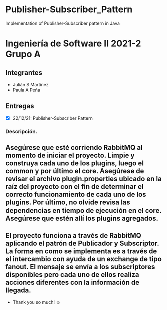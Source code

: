 # Publisher-Subscriber_Pattern
Implementation of Publisher-Subscriber pattern in Java
# Ingeniería de Software II 2021-2 Grupo A

## Integrantes
* Julián S Martinez
* Paula A Peña

## Entregas
- [x] 22/12/21: Publisher-Subscriber Pattern

### Descripción.

## Asegúrese que esté corriendo RabbitMQ al momento de iniciar el proyecto. Limpie y construya cada uno de los plugins, luego el common y por último el core. Asegúrese de revisar el archivo plugin.properties ubicado en la raíz del proyecto con el fin de determinar el correcto funcionamiento de cada uno de los plugins. Por último, no olvide revisa las dependencias en tiempo de ejecución en el core. Asegúrese que estén allí los plugins agregados.

## El proyecto funciona a través de RabbitMQ aplicando el patrón de Publicador y Subscriptor. La forma en como se implementa es a través de el intercambio con ayuda de un exchange de tipo fanout. El mensaje se envía a los subscriptores disponibles pero cada uno de ellos realiza acciones diferentes con la información de llegada.

- Thank you so much! :relaxed:
